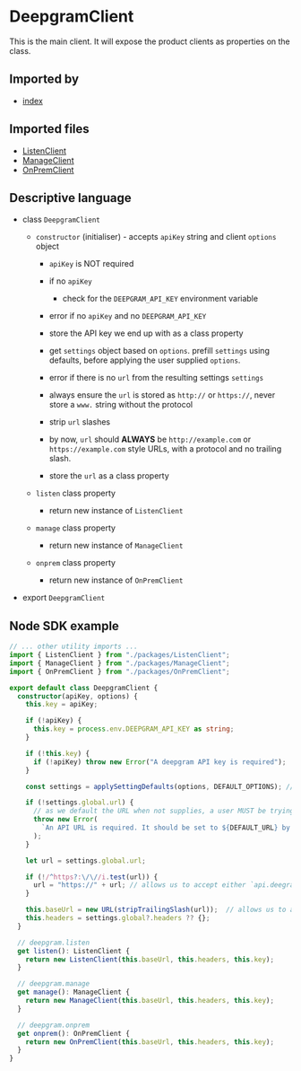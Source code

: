 # DeepgramClient

This is the main client. It will expose the product clients as properties on the class.

## Imported by

- [index](./index.md)

## Imported files

- [ListenClient](./clients/ListenClient.md)
- [ManageClient](./clients/ManageClient.md)
- [OnPremClient](./clients/OnPremClient.md)

## Descriptive language

- class `DeepgramClient`

  - `constructor` (initialiser) - accepts `apiKey` string and client `options` object

    - `apiKey` is NOT required

    - if no `apiKey`

      - check for the `DEEPGRAM_API_KEY` environment variable

    - error if no `apiKey` and no `DEEPGRAM_API_KEY`

    - store the API key we end up with as a class property

    - get `settings` object based on `options`. prefill `settings` using defaults, before applying the user supplied `options`.

    - error if there is no `url` from the resulting settings `settings`

    - always ensure the `url` is stored as `http://` or `https://`, never store a `www.` string without the protocol

    - strip `url` slashes

    - by now, `url` should **ALWAYS** be `http://example.com` or `https://example.com` style URLs, with a protocol and no trailing slash.

    - store the `url` as a class property

  - `listen` class property

    - return new instance of `ListenClient`

  - `manage` class property

    - return new instance of `ManageClient`

  - `onprem` class property

    - return new instance of `OnPremClient`

- export `DeepgramClient`

## Node SDK example

```ts
// ... other utility imports ...
import { ListenClient } from "./packages/ListenClient";
import { ManageClient } from "./packages/ManageClient";
import { OnPremClient } from "./packages/OnPremClient";

export default class DeepgramClient {
  constructor(apiKey, options) {
    this.key = apiKey;

    if (!apiKey) {
      this.key = process.env.DEEPGRAM_API_KEY as string;
    }

    if (!this.key) {
      if (!apiKey) throw new Error("A deepgram API key is required");
    }

    const settings = applySettingDefaults(options, DEFAULT_OPTIONS); // apply default settings over options

    if (!settings.global.url) {
      // as we default the URL when not supplies, a user MUST be trying to break stuff by here
      throw new Error(
        `An API URL is required. It should be set to ${DEFAULT_URL} by default. No idea what happened!`
      );
    }

    let url = settings.global.url;

    if (!/^https?:\/\//i.test(url)) {
      url = "https://" + url; // allows us to accept either `api.deegram.com` or `https://api.deepgram.com`
    }

    this.baseUrl = new URL(stripTrailingSlash(url));  // allows us to accept either `https://api.deepgram.com` or `https://api.deepgram.com/`
    this.headers = settings.global?.headers ?? {};
  }

  // deepgram.listen
  get listen(): ListenClient {
    return new ListenClient(this.baseUrl, this.headers, this.key);
  }

  // deepgram.manage
  get manage(): ManageClient {
    return new ManageClient(this.baseUrl, this.headers, this.key);
  }

  // deepgram.onprem
  get onprem(): OnPremClient {
    return new OnPremClient(this.baseUrl, this.headers, this.key);
  }
}
```

